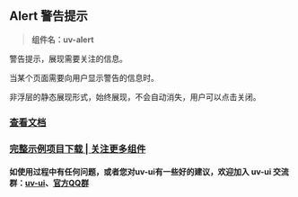 ## Alert 警告提示

> **组件名：uv-alert**

警告提示，展现需要关注的信息。

当某个页面需要向用户显示警告的信息时。

非浮层的静态展现形式，始终展现，不会自动消失，用户可以点击关闭。

### <a href="https://www.uvui.cn/components/alert.html" target="_blank">查看文档</a>

### [完整示例项目下载 | 关注更多组件](https://ext.dcloud.net.cn/plugin?name=uv-ui)

#### 如使用过程中有任何问题，或者您对uv-ui有一些好的建议，欢迎加入 uv-ui 交流群：<a href="https://ext.dcloud.net.cn/plugin?id=12287" target="_blank">uv-ui</a>、<a href="https://www.uvui.cn/components/addQQGroup.html" target="_blank">官方QQ群</a>
